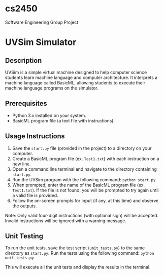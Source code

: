 # cs2450
Software Engineering Group Project

UVSim Simulator
===============

Description
-----------
UVSim is a simple virtual machine designed to help computer science students learn machine language and computer architecture. It interprets a machine language called BasicML, allowing students to execute their machine language programs on the simulator.

Prerequisites
-------------
- Python 3.x installed on your system.
- BasicML program file (a text file with instructions).

Usage Instructions
------------------
1. Save the `start.py` file (provided in the project) to a directory on your computer.
2. Create a BasicML program file (ex. `Test1.txt`) with each instruction on a new line.
3. Open a command line terminal and navigate to the directory containing `start.py`.
4. Run the UVSim program with the following command: `python start.py`
5. When prompted, enter the name of the BasicML program file (ex. `Test1.txt`). If the file is not found, you will be prompted to try again until a valid file is provided.
6. Follow the on-screen prompts for input (if any, at this time) and observe the outputs.

Note: Only valid four-digit instructions (with optional sign) will be accepted. Invalid instructions will be ignored with a warning message.

Unit Testing
------------
To run the unit tests, save the test script (`unit_tests.py`) to the same directory as `start.py`. Run the tests using the following command: `python unit_tests.py`

This will execute all the unit tests and display the results in the terminal.